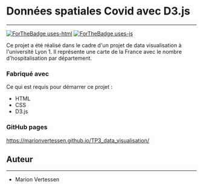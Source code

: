 # Données spatiales Covid avec D3.js

---
[![ForTheBadge uses-html](http://ForTheBadge.com/images/badges/uses-html.svg)](http://ForTheBadge.com)
[![ForTheBadge uses-js](http://ForTheBadge.com/images/badges/uses-js.svg)](http://ForTheBadge.com)


Ce projet a été réalisé dans le cadre d'un projet de data visualisation à l'université Lyon 1. Il représente une carte de la France avec le nombre d'hospitalisation par département.


### Fabriqué avec

Ce qui est requis pour démarrer ce projet :

- HTML 
- CSS
- D3.js

### GitHub pages

https://marionvertessen.github.io/TP3_data_visualisation/

## Auteur

---
- Marion Vertessen 
